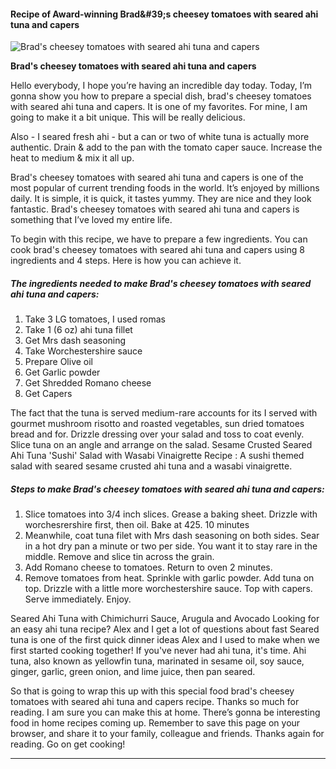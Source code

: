             

#### Recipe of Award-winning Brad&amp;#39;s cheesey tomatoes with seared ahi tuna and capers

![Brad's cheesey tomatoes with seared ahi tuna and capers](https://img-global.cpcdn.com/recipes/c2fbd2613db6c58f/751x532cq70/brads-cheesey-tomatoes-with-seared-ahi-tuna-and-capers-recipe-main-photo.jpg)

**Brad's cheesey tomatoes with seared ahi tuna and capers**

Hello everybody, I hope you’re having an incredible day today. Today, I’m gonna show you how to prepare a special dish, brad's cheesey tomatoes with seared ahi tuna and capers. It is one of my favorites. For mine, I am going to make it a bit unique. This will be really delicious.

Also - I seared fresh ahi - but a can or two of white tuna is actually more authentic. Drain & add to the pan with the tomato caper sauce. Increase the heat to medium & mix it all up.

Brad's cheesey tomatoes with seared ahi tuna and capers is one of the most popular of current trending foods in the world. It’s enjoyed by millions daily. It is simple, it is quick, it tastes yummy. They are nice and they look fantastic. Brad's cheesey tomatoes with seared ahi tuna and capers is something that I’ve loved my entire life.

To begin with this recipe, we have to prepare a few ingredients. You can cook brad's cheesey tomatoes with seared ahi tuna and capers using 8 ingredients and 4 steps. Here is how you can achieve it.

##### The ingredients needed to make Brad's cheesey tomatoes with seared ahi tuna and capers:

1.  Take 3 LG tomatoes, I used romas
2.  Take 1 (6 oz) ahi tuna fillet
3.  Get Mrs dash seasoning
4.  Take Worchestershire sauce
5.  Prepare Olive oil
6.  Get Garlic powder
7.  Get Shredded Romano cheese
8.  Get Capers

The fact that the tuna is served medium-rare accounts for its I served with gourmet mushroom risotto and roasted vegetables, sun dried tomatoes bread and for. Drizzle dressing over your salad and toss to coat evenly. Slice tuna on an angle and arrange on the salad. Sesame Crusted Seared Ahi Tuna 'Sushi' Salad with Wasabi Vinaigrette Recipe : A sushi themed salad with seared sesame crusted ahi tuna and a wasabi vinaigrette.

##### Steps to make Brad's cheesey tomatoes with seared ahi tuna and capers:

1.  Slice tomatoes into 3/4 inch slices. Grease a baking sheet. Drizzle with worchesrershire first, then oil. Bake at 425. 10 minutes
2.  Meanwhile, coat tuna filet with Mrs dash seasoning on both sides. Sear in a hot dry pan a minute or two per side. You want it to stay rare in the middle. Remove and slice tin across the grain.
3.  Add Romano cheese to tomatoes. Return to oven 2 minutes.
4.  Remove tomatoes from heat. Sprinkle with garlic powder. Add tuna on top. Drizzle with a little more worchestershire sauce. Top with capers. Serve immediately. Enjoy.

Seared Ahi Tuna with Chimichurri Sauce, Arugula and Avocado Looking for an easy ahi tuna recipe? Alex and I get a lot of questions about fast Seared tuna is one of the first quick dinner ideas Alex and I used to make when we first started cooking together! If you've never had ahi tuna, it's time. Ahi tuna, also known as yellowfin tuna, marinated in sesame oil, soy sauce, ginger, garlic, green onion, and lime juice, then pan seared.

So that is going to wrap this up with this special food brad's cheesey tomatoes with seared ahi tuna and capers recipe. Thanks so much for reading. I am sure you can make this at home. There’s gonna be interesting food in home recipes coming up. Remember to save this page on your browser, and share it to your family, colleague and friends. Thanks again for reading. Go on get cooking!

* * *